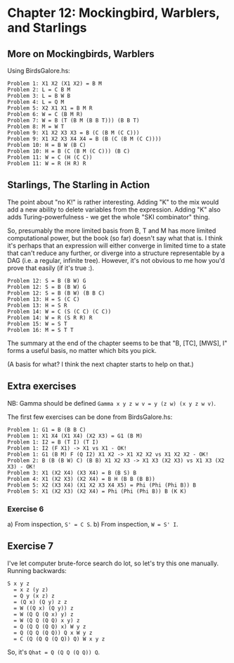 # Chapter 12: Mockingbird, Warblers, and Starlings

## More on Mockingbirds, Warblers

Using BirdsGalore.hs:

```
Problem 1: X1 X2 (X1 X2) = B M
Problem 2: L = C B M
Problem 3: L = B W B
Problem 4: L = Q M
Problem 5: X2 X1 X1 = B M R
Problem 6: W = C (B M R)
Problem 7: W = B (T (B M (B B T))) (B B T)
Problem 8: M = W T
Problem 9: X1 X2 X3 X3 = B (C (B M (C C)))
Problem 9: X1 X2 X3 X4 X4 = B (B (C (B M (C C))))
Problem 10: H = B W (B C)
Problem 10: H = B (C (B M (C C))) (B C)
Problem 11: W = C (H (C C))
Problem 11: W = R (H R) R
```

## Starlings, The Starling in Action

The point about "no K!" is rather interesting. Adding "K" to the mix
would add a new ability to delete variables from the expression.
Adding "K" also adds Turing-powerfulness - we get the whole "SKI
combinator" thing.

So, presumably the more limited basis from B, T and M has more limited
computational power, but the book (so far) doesn't say what that is. I
think it's perhaps that an expression will either converge in limited
time to a state that can't reduce any further, or diverge into a
structure representable by a DAG (i.e. a regular, infinite tree).
However, it's not obvious to me how you'd prove that easily (if it's
true :).

```
Problem 12: S = B (B W) G
Problem 12: S = B (B W) G
Problem 12: S = B (B W) (B B C)
Problem 13: H = S (C C)
Problem 13: H = S R
Problem 14: W = C (S (C C) (C C))
Problem 14: W = R (S R R) R
Problem 15: W = S T
Problem 16: M = S T T
```

The summary at the end of the chapter seems to be that "B, [TC],
[MWS], I" forms a useful basis, no matter which bits you pick.

(A basis for what? I think the next chapter starts to help on that.)

## Extra exercises

NB: Gamma should be defined `Gamma x y z w v = y (z w) (x y z w v)`.

The first few exercises can be done from BirdsGalore.hs:

```
Problem 1: G1 = B (B B C)
Problem 1: X1 X4 (X1 X4) (X2 X3) = G1 (B M)
Problem 1: I2 = B (T I) (T I)
Problem 1: I2 (F X1) -> X1 vs X1 - OK!
Problem 1: G1 (B M) F (Q I2) X1 X2 -> X1 X2 X2 vs X1 X2 X2 - OK!
Problem 2: B (B (B W) C) (B B) X1 X2 X3 -> X1 X3 (X2 X3) vs X1 X3 (X2 X3) - OK!
Problem 3: X1 (X2 X4) (X3 X4) = B (B S) B
Problem 4: X1 (X2 X3) (X2 X4) = B H (B B (B B))
Problem 5: X2 (X3 X4) (X1 X2 X3 X4 X5) = Phi (Phi (Phi B)) B
Problem 5: X1 (X2 X3) (X2 X4) = Phi (Phi (Phi B)) B (K K)
```

### Exercise 6

a) From inspection, `S' = C S`.
b) From inspection, `W = S' I`.

## Exercise 7

I've let computer brute-force search do lot, so let's try this one
manually. Running backwards:

```
S x y z
  = x z (y z)
  = Q y (x z) z
  = (Q x) (Q y) z z
  = W ((Q x) (Q y)) z
  = W (Q Q (Q x) y) z
  = W (Q Q (Q Q) x y) z
  = Q (Q Q (Q Q) x) W y z
  = Q (Q Q (Q Q)) Q x W y z
  = C (Q (Q Q (Q Q)) Q) W x y z
```

So, it's `Qhat = Q (Q Q (Q Q)) Q`.
